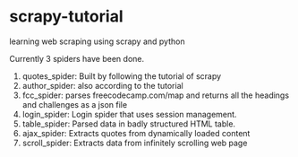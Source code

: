 # scrapy-tutorial
learning web scraping using scrapy and python

Currently 3 spiders have been done.

1. quotes_spider: Built by following the tutorial of scrapy
2. author_spider: also according to the tutorial
3. fcc_spider: parses freecodecamp.com/map and returns all the headings and challenges as a json file
4. login_spider: Login spider that uses session management. 
5. table_spider: Parsed data in badly structured HTML table.
6. ajax_spider: Extracts quotes from dynamically loaded content
7. scroll_spider: Extracts data from infinitely scrolling web page
